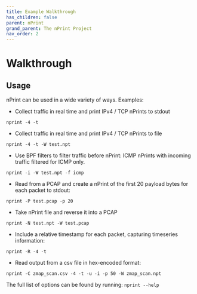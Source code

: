 ```yaml
---
title: Example Walkthrough
has_children: false
parent: nPrint
grand_parent: The nPrint Project
nav_order: 2
---
```


# Walkthrough

## Usage

nPrint can be used in a wide variety of ways. Examples:

* Collect traffic in real time and print IPv4 / TCP nPrints to stdout

```
nprint -4 -t
```

* Collect traffic in real time and print IPv4 / TCP nPrints to file

```
nprint -4 -t -W test.npt 
```

* Use BPF filters to filter traffic before nPrint: ICMP nPrints with incoming traffic filtered for ICMP only.

```
nprint -i -W test.npt -f icmp 
```

* Read from a PCAP and create a nPrint of the first 20 payload bytes for each packet to stdout:

```
nprint -P test.pcap -p 20 
```

* Take nPrint file and reverse it into a PCAP

```
nprint -N test.npt -W test.pcap
```

* Include a relative timestamp for each packet, capturing timeseries information:

```
nprint -R -4 -t 
```

* Read output from a csv file in hex-encoded format:

```
nprint -C zmap_scan.csv -4 -t -u -i -p 50 -W zmap_scan.npt
```

The full list of options can be found by running: `nprint --help`